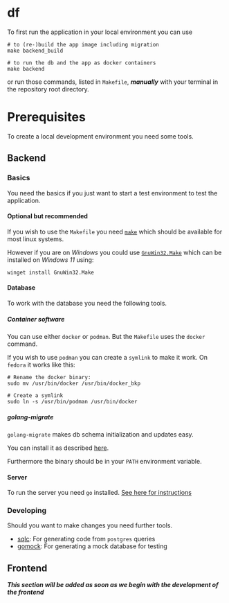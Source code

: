 # df

To first run the application in your local environment you can use 

```
# to (re-)build the app image including migration
make backend_build

# to run the db and the app as docker containers
make backend
``` 

or run those commands, listed in ```Makefile```, ***manually*** with your terminal in the repository root directory.


# Prerequisites

To create a local development environment you need some tools.

## Backend
### Basics

You need the basics if you just want to start a test environment to test the application.

#### Optional but recommended
If you wish to use the `Makefile` you need [`make`](https://www.gnu.org/software/make/) which should be available for most linux systems. 

However if you are on *Windows* you could use [`GnuWin32.Make`](https://gnuwin32.sourceforge.net/install.html) which can be installed on *Windows 11* using:

```
winget install GnuWin32.Make
```

#### Database

To work with the database you need the following tools.

##### Container software

You can use either `docker` or `podman`. But the `Makefile` uses the `docker` command. 

If you wish to use `podman` you can create a `symlink` to make it work.
On `fedora` it works like this:

```
# Rename the docker binary:
sudo mv /usr/bin/docker /usr/bin/docker_bkp

# Create a symlink
sudo ln -s /usr/bin/podman /usr/bin/docker
```

##### golang-migrate

`golang-migrate` makes db schema initialization and updates easy.

You can install it as described [here](https://github.com/golang-migrate/migrate/tree/master/cmd/migrate).

Furthermore the binary should be in your `PATH` environment variable.


#### Server

To run the server you need `go` installed. [See here for instructions](https://go.dev/doc/install)

### Developing

Should you want to make changes you need further tools.

- [sqlc](https://docs.sqlc.dev/en/stable/overview/install.html): For generating code from `postgres` queries
- [gomock](https://github.com/uber-go/mock): For generating a mock database for testing

## Frontend

***This section will be added as soon as we begin with the development of the frontend***